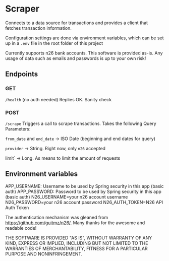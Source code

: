 # Scraper

Connects to a data source for transactions and provides a client that fetches transaction information.

Configuration settings are done via environment variables, which can be set up in a `.env` file in the root folder of this project

Currently supports n26 bank accounts. This software is provided as-is. Any usage of data such as emails and passwords is up to your own risk!

## Endpoints

### GET
`/health` (no auth needed)
Replies OK. Sanity check

### POST
`/scrape`
Triggers a call to scrape transactions. Takes the following Query Parameters:

`from_date` and `end_date` -> ISO Date (beginning and end dates for query)

`provider` -> String. Right now, only `n26` accepted

limit` -> Long. As means to limit the amount of requests

## Environment variables
APP_USERNAME: Username to be used by Spring security in this app (basic auth)
APP_PASSWORD: Password to be used by Spring security in this app (basic auth)
N26_USERNAME=your n26 account username
N26_PASSWORD=your n26 account password
N26_AUTH_TOKEN=N26 API Auth Token

The authentication mechanism was gleaned from https://github.com/guitmz/n26/. Many thanks for the awesome and readable code! 

THE SOFTWARE IS PROVIDED "AS IS", WITHOUT WARRANTY OF ANY KIND, EXPRESS OR IMPLIED, INCLUDING BUT NOT LIMITED TO THE WARRANTIES OF MERCHANTABILITY, FITNESS FOR A PARTICULAR PURPOSE AND NONINFRINGEMENT.

